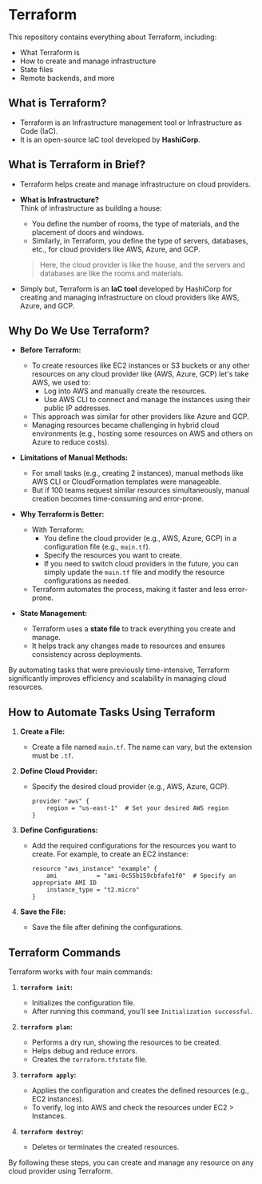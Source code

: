 # Terraform  

This repository contains everything about Terraform, including:  
- What Terraform is  
- How to create and manage infrastructure  
- State files  
- Remote backends, and more  

## What is Terraform?  

- Terraform is an Infrastructure management tool or Infrastructure as Code (IaC).  
- It is an open-source IaC tool developed by **HashiCorp**.  

## What is Terraform in Brief?  

- Terraform helps create and manage infrastructure on cloud providers.  
- **What is Infrastructure?**  
  Think of infrastructure as building a house:  
  - You define the number of rooms, the type of materials, and the placement of doors and windows.  
  - Similarly, in Terraform, you define the type of servers, databases, etc., for cloud providers like AWS, Azure, and GCP.  

  > Here, the cloud provider is like the house, and the servers and databases are like the rooms and materials.  

- Simply but, Terraform is an **IaC tool** developed by HashiCorp for creating and managing infrastructure on cloud providers like AWS, Azure, and GCP.  

## Why Do We Use Terraform?  

- **Before Terraform:**  
  - To create resources like EC2 instances or S3 buckets or any other resources on any cloud provider like (AWS, Azure, GCP) let's take AWS,  we used to:  
    - Log into AWS and manually create the resources.  
    - Use AWS CLI to connect and manage the instances using their public IP addresses.  
  - This approach was similar for other providers like Azure and GCP.  
  - Managing resources became challenging in hybrid cloud environments (e.g., hosting some resources on AWS and others on Azure to reduce costs).  

- **Limitations of Manual Methods:**  
  - For small tasks (e.g., creating 2 instances), manual methods like AWS CLI or CloudFormation templates were manageable.  
  - But if 100 teams request similar resources simultaneously, manual creation becomes time-consuming and error-prone.  

- **Why Terraform is Better:**  
  - With Terraform:  
    - You define the cloud provider (e.g., AWS, Azure, GCP) in a configuration file (e.g., `main.tf`).  
    - Specify the resources you want to create.  
    - If you need to switch cloud providers in the future, you can simply update the `main.tf` file and modify the resource configurations as needed.  
  - Terraform automates the process, making it faster and less error-prone.  

- **State Management:**  
  - Terraform uses a **state file** to track everything you create and manage.  
  - It helps track any changes made to resources and ensures consistency across deployments.  

By automating tasks that were previously time-intensive, Terraform significantly improves efficiency and scalability in managing cloud resources.  

## How to Automate Tasks Using Terraform  

1. **Create a File:**  
   - Create a file named `main.tf`. The name can vary, but the extension must be `.tf`.  

2. **Define Cloud Provider:**  
   - Specify the desired cloud provider (e.g., AWS, Azure, GCP).  
     ```hcl
     provider "aws" {
         region = "us-east-1"  # Set your desired AWS region
     }
     ```

3. **Define Configurations:**  
   - Add the required configurations for the resources you want to create. For example, to create an EC2 instance:  
     ```hcl
     resource "aws_instance" "example" {
         ami           = "ami-0c55b159cbfafe1f0"  # Specify an appropriate AMI ID
         instance_type = "t2.micro"
     }
     ```

4. **Save the File:**  
   - Save the file after defining the configurations.  

## Terraform Commands  

Terraform works with four main commands:  

1. **`terraform init`:**  
   - Initializes the configuration file.  
   - After running this command, you’ll see `Initialization successful`.  

2. **`terraform plan`:**  
   - Performs a dry run, showing the resources to be created.  
   - Helps debug and reduce errors.  
   - Creates the `terraform.tfstate` file.  

3. **`terraform apply`:**  
   - Applies the configuration and creates the defined resources (e.g., EC2 instances).  
   - To verify, log into AWS and check the resources under EC2 > Instances.  

4. **`terraform destroy`:**  
   - Deletes or terminates the created resources.  

By following these steps, you can create and manage any resource on any cloud provider using Terraform.
